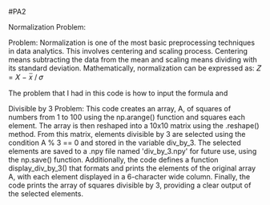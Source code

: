 #PA2

Normalization Problem: 

Problem: Normalization is one of the most basic preprocessing techniques in data analytics. This involves centering and scaling process. Centering means subtracting the data from the mean and scaling means dividing with its standard deviation. Mathematically, normalization can be expressed as:  𝑍 = 𝑋 − 𝑥̅ / 𝜎

The problem that I had in this code is how to input the formula and 






Divisible by 3 Problem:
This code creates an array, A, of squares of numbers from 1 to 100 using the np.arange() function and squares each element. The array is then reshaped into a 10x10 matrix using the .reshape() method. From this matrix, elements divisible by 3 are selected using the condition A % 3 == 0 and stored in the variable div_by_3. The selected elements are saved to a .npy file named 'div_by_3.npy' for future use, using the np.save() function. Additionally, the code defines a function display_div_by_3() that formats and prints the elements of the original array A, with each element displayed in a 6-character wide column. Finally, the code prints the array of squares divisible by 3, providing a clear output of the selected elements.
